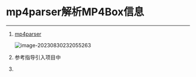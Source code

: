# mp4parser解析MP4Box信息

---

1. [mp4parser](https://github.com/sannies/mp4parser)

   ![image-20230830232055263](/home/youmehe/.config/Typora/typora-user-images/image-20230830232055263.png)

2. 参考指导引入项目中

3. 